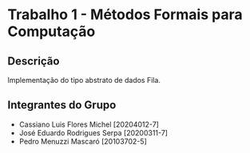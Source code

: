 # Trabalho 1 - Métodos Formais para Computação

## Descrição

Implementação do tipo abstrato de dados Fila.

## Integrantes do Grupo

- Cassiano Luis Flores Michel [20204012-7]
- José Eduardo Rodrigues Serpa [20200311-7]
- Pedro Menuzzi Mascaró [20103702-5]
